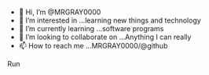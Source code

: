 - 👋 Hi, I’m @MRGRAY0000
- 👀 I’m interested in ...learning new things and technology 
- 🌱 I’m currently learning ...software programs 
- 💞️ I’m looking to collaborate on ...Anything I can really 
- 📫 How to reach me ...MRGRAY0000/@github


<!---
MRGRAY0000/MRGRAY0000 is a ✨ special ✨ repository because its `README.md` (this file) appears on your GitHub profile.
You can click the Preview link to take a look at your changes.
--->
Run
